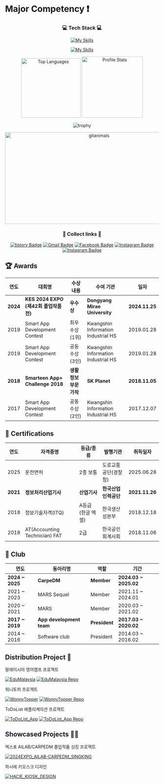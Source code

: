 <!--# Introduction
- 👋 Hi, I’m @20200890-JoHoYeon
- 👀 I am currently interested in web development
- 🌱 I'm studying my major knowledge while going to school
- 💞️ I'm going to cooperate on joint development
- 📫 For more information, contact akftjd100@naver.com
-->
# Major Competency :exclamation:
<div align=center>
      
### 💻 Tech Stack 💻
      
[![My Skills](https://skillicons.dev/icons?i=html,css,js,react,kotlin,java,firebase,c,cs,cpp)](https://skillicons.dev)

[![My Skills](https://skillicons.dev/icons?i=py,mysql,spring,anaconda,figma,androidstudio,idea,vscode,visualstudio,eclipse)](https://skillicons.dev)
<p align="center">
    <!-- 가장 많이 사용한 언어 -->
    <img src="https://github-readme-stats.vercel.app/api/top-langs/?username=20200890-JoHoYeon&langs_count=10&theme=tokyonight&layout=compact&hide=Jupyter%20Notebook" alt="Top Languages" height="194.5"/>
    <!-- GitHub 프로필 통계 -->
    <img src="https://github-readme-stats.vercel.app/api?username=20200890-JoHoYeon&show_icons=true&hide_rank=true&theme=tokyonight&include_all_commits=true&count_private=true" alt="Profile Stats" height="200"/>
</p>

![trophy](https://github-profile-trophy.vercel.app/?username=20200890-JoHoYeon&column=4&row=1&theme=dracula)
<!--  
<a href="https://www.gitanimals.org/en_US?utm_medium=image&utm_source=20200890-JoHoYeon&utm_content=farm">
<img
  src="https://render.gitanimals.org/farms/20200890-JoHoYeon"
  width="600"
  height="300"
/>
</a>

<a href="https://www.gitanimals.org/en_US?utm_medium=image&utm_source=20200890-JoHoYeon&utm_content=line">
  <img
    src="https://render.gitanimals.org/lines/20200890-JoHoYeon?pet-id=692652490887401016"
    width="600"
    height="120"
  />
</a>
 
<a href="https://www.gitanimals.org/en_US?utm_medium=image&utm_source=20200890-JoHoYeon&utm_content=line">
  <img
    src="https://render.gitanimals.org/lines/20200890-JoHoYeon?pet-id=692652492007281915"
    width="600"
    height="120"
  />
</a>
-->
<a href="https://www.gitanimals.org/">
      <img
        src="https://render.gitanimals.org/guilds/695859897830166091/draw"
        width="600"
        height="300"
        alt="gitanimals"
      />
    </a>

<!--
![GitHub Streak](https://streak-stats.demolab.com?user=20200890-JoHoYeon&theme=radical)
-->

### 🧷 Collect links 🔗
      
[![tistory Badge](http://img.shields.io/badge/-Tech%20Blog-655ced?style-square&logo=github&link=https://akftjd100.tistory.com)](https://akftjd100.tistory.com)
[![Gmail Badge](https://img.shields.io/badge/Gmail-d14836?style-square&logo=Gmail&logoColor=white&link=mailto:akftjd100@gmail.com)](mailto:akftjd100@gmail.com)
[![Facebook Badge](https://img.shields.io/badge/-Facebook-1877f2?style-square&logo=facebook&logoColor=white&link=https://www.facebook.com/SiLan1129)](https://www.facebook.com/SiLan1129) 
[![Instagram Badge](https://img.shields.io/badge/-Instagram-dd2a7b?style-square&logo=instagram&logoColor=white&link=https://www.instagram.com/akftjd100)](https://www.instagram.com/akftjd100)
[![Instagram Badge](https://img.shields.io/badge/Instagram-black?style-square&logo=Instagram&link=https://www.instagram.com/hottak1129)](https://www.instagram.com/hottak_snap)
</div>

## 🏆 Awards
<!--
> 2024 Dongyang Mirae EXPO(제42회 졸업작품전시회) / KES 2024 (한국전자전) 우수상 – Dongyang Mirae University / (2024.11.25)<br/>
> 2019 Smart App Development Contest / 최우수상(1위) – Kwangshin Information Industrial High School / (2019.01.28)<br/>
> 2019 Smart App Development Contest / 공동수상(3인) – Kwangshin Information Industrial High School / (2019.01.)<br/>
> 2018 Smarteen App+ Challenge 2018 / 생활 정보 부문 가작 – SK Planet / (2018.11.05)<br/>
> 2017 Smart App Development Contest / 공동수상(2인) – Kwangshin Information Industrial High School / (2017.12.)
-->

| 연도 | 대회명                                | 수상 내용                   | 수여 기관                             | 일자        |
|------|----------------------------------------|-----------------------------|--------------------------------------|-------------|
| <strong>2024</strong> | <strong>KES 2024 EXPO (제42회 졸업작품전)</strong>       | <strong>우수상</strong>                      | <strong>Dongyang Mirae University</strong>             | <strong>2024.11.25</strong>  |
| 2019 | Smart App Development Contest          | 최우수상 (1위)              | Kwangshin Information Industrial HS   | 2019.01.28  |
| 2019 | Smart App Development Contest          | 공동수상 (3인)              | Kwangshin Information Industrial HS   | 2019.01.28  |
| <strong>2018</strong> | <strong>Smarteen App+ Challenge 2018</strong>           | <strong>생활 정보 부문 가작</strong>         | <strong>SK Planet</strong>                             | <strong>2018.11.05</strong>  |
| 2017 | Smart App Development Contest          | 공동수상 (2인)              | Kwangshin Information Industrial HS   | 2017.12.07  |


## 📜 Certifications
<!--
> 2025 운전면허 / 2종 보통 – 도로교통공단(경찰청) / (2025.06.28)<br/>
> 2021 정보처리산업기사 / 산업기사 – 한국산업인력공단 / (2021.11.26)<br/>
> 2018 정보기술자격(ITQ) / A등급(한글엑셀) – 한국생산성본부 / (2018.12.18)<br/>
> 2018 AT(AccountingTechnician)FAT / 2급 – 한국공인회계사회 / (2018.11.06)
-->

| 연도 | 자격증명                     | 등급/종류           | 발행기관                 | 취득일자     |
|------|------------------------------|---------------------|--------------------------|--------------|
| 2025 | 운전면허                     | 2종 보통            | 도로교통공단(경찰청)     | 2025.06.28   |
| <strong>2021</strong> | <strong>정보처리산업기사</strong>             | <strong>산업기사</strong>            | <strong>한국산업인력공단</strong>         | <strong>2021.11.26</strong>   |
| 2018 | 정보기술자격(ITQ)            | A등급 (한글 엑셀)  | 한국생산성본부           | 2018.12.18   |
| 2018 | AT(Accounting Technician) FAT | 2급                 | 한국공인회계사회         | 2018.11.06   |


## 📁 Club
<!--
> 2024 CarpeDM / member / (2024.03 ~ 2025.02)<br/>
> 2021 MARS Sequel / member / (2021.11 ~ 2024.01)<br/>
> 2020 MARS / member / (2020.03 ~ 2021.02)<br/>
> 2017 App development team / president / (2017.03 ~ 2020.02)<br/>
> 2014 software club / president / (2014.03 ~ 2017.02)
-->

<!--
| 연도 | 동아리명               | 역할           | 기간                     |
|------|------------------------|----------------|--------------------------|
| 2024 | CarpeDM                | Member         | 2024.03 ~ 2025.02        |
| 2023 | MARS Sequel            | Member         | 2021.11 ~ 2024.01        |
| 2022 | MARS Sequel            | Member         | 2021.11 ~ 2024.01        |
| 2021 | MARS Sequel            | Member         | 2021.11 ~ 2024.01        |
| 2020 | MARS                   | Member         | 2020.03 ~ 2021.02        |
| 2019 | App development team   | President      | 2017.03 ~ 2020.02        |
| 2018 | App development team   | Vice President | 2017.03 ~ 2020.02        |
| 2017 | App development team   | Member         | 2017.03 ~ 2020.02        |
| 2016 | Software club          | Vice President | 2014.03 ~ 2017.02        |
| 2015 | Software club          | President      | 2014.03 ~ 2017.02        |
| 2014 | Software club          | Member         | 2014.03 ~ 2017.02        |
-->

| 연도         | 동아리명               | 역할           | 기간                     |
|--------------|------------------------|----------------|--------------------------|
| <strong>2024 ~ 2025</strong>  | <strong>CarpeDM</strong>                | <strong>Member</strong>         | <strong>2024.03 ~ 2025.02</strong>        |
| 2021 ~ 2023  | MARS Sequel            | Member         | 2021.11 ~ 2024.01        |
| 2020 ~ 2021  | MARS                   | Member         | 2020.03 ~ 2021.02        |
| <strong>2017 ~ 2019</strong>  | <strong>App development team</strong>   | <strong>President</strong>      | <strong>2017.03 ~ 2020.02</strong>        |
| 2014 ~ 2016  | Software club          | President      | 2014.03 ~ 2016.02        |




## Distribution Project 🔖
말레이시아 영어캠프 프로젝트

[![EduMalaysia](https://img.shields.io/badge/MalaysiaEG%20Visit%20Now-FFA500?style-square&logo=searxng)](https://edumalaysia.kr/)
[![EduMalaysia Repo](http://img.shields.io/badge/MalaysiaEG%20Repository-333333?style-square&logo=github&link=https://github.com/20200890-JoHoYeon/MalaysiaEG)](https://github.com/20200890-JoHoYeon/MalaysiaEG)

워니토퍼 프로젝트

[![WonnyTopper](https://img.shields.io/badge/WonnyTopper%20Visit%20Now-ff69b4?style-square&logo=searxng)](https://web.wonnytopper.co.kr/)
[![WonnyTopper Repo](http://img.shields.io/badge/WonnyTopper%20Repository-333333?style-square&logo=github&link=https://github.com/20200890-JoHoYeon/wonnytopper)](https://github.com/20200890-JoHoYeon/wonnytopper)

ToDoList 애플리케이션 프로젝트

[![ToDoList_App](https://img.shields.io/badge/ToDoList_App%20Visit%20Now-2A4174?style-square&logo=googleplay)]()
[![ToDoList_App Repo](http://img.shields.io/badge/ToDoList_App%20Repository-333333?style-square&logo=github&link=https://github.com/20200890-JoHoYeon/ToDoList_App)](https://github.com/20200890-JoHoYeon/ToDoList_App)

## Showcased Projects 🏃‍♂️
엑스포 AILAB/CARPEDM 졸업작품 싱킹 프로젝트

[![2024EXPO_AILAB-CARPEDM_SINGKING](http://img.shields.io/badge/2024EXPO%20AILAB/CARPEDM%20SINGKING-475E86?style-square&logo=React&link=https://github.com/20200890-JoHoYeon/2024EXPO_AILAB-CARPEDM_SINGKING)](https://github.com/20200890-JoHoYeon/2024EXPO_AILAB-CARPEDM_SINGKING)

하시에 키오스크 디자인

[![HACIE_KIOSK_DESIGN](https://img.shields.io/badge/HACIE_KIOSK_DESIGN%20Visit%20Now-333333?style-square&logo=figma)](https://www.figma.com/proto/zphVmbna3TpnAATDDUkRdK/%ED%95%98%EC%8B%9C%EC%97%90-%EC%B9%B4%ED%8E%98-%ED%82%A4%EC%98%A4%EC%8A%A4%ED%81%AC-%EB%94%94%EC%9E%90%EC%9D%B8?node-id=77-542&t=HQYDNHL31ktNCwDy-1&scaling=contain&content-scaling=fixed&page-id=0%3A1&starting-point-node-id=77%3A467)



<!--
## Notice :question:


Recently, I have also become interested in the backend field, so I am working on projects centered on ASP. :+1:
And I will study ASP in depth to complete and finish the project :+1:


I participated in the expo with my club graduation work. :+1:

I was in charge of front-end  and design. :+1:

## My dream :exclamation:

    Step 1. front-end developer
    Step 2. back-end developer
    Step 3. Full Stack Developer
Thank you for reading it. :kissing_heart:
-->
<!---
20200890-JoHoYeon/20200890-JoHoYeon is a ✨ special ✨ repository because its `README.md` (this file) appears on your GitHub profile.
You can click the Preview link to take a look at your changes.
--->

<!-- 
## Roadmap 🏃‍♂️
front-end
- :one: JavaScript
- :two: React 
- :three: TypeScript
- :four: React Native
- :five: Next.js

back-end
- :one: ASP, JSP
- :two: Node.js
- :three: Flask
- :four: spring
-->

<!-- 
https://edumalaysia.kr/
https://web.wonnytopper.co.kr/
-->

<!--
<img src="https://github-readme-activity-graph.vercel.app/graph?username=20200890-JoHoYeon&theme=tokyo-night" alt="GitHub Activity Graph" width="600" style="border-radius: 15px;"/>
-->

<!--
![trophy](https://github-profile-trophy.vercel.app/?username=20200890-JoHoYeon&column=4&theme=algolia&no-bg=true)

![trophy](https://github-profile-trophy.vercel.app/?username=20200890-JoHoYeon&column=4&theme=gruvbox)

![trophy](https://github-profile-trophy.vercel.app/?username=20200890-JoHoYeon&column=4&theme=flat&margin-w=10)

![trophy](https://github-profile-trophy.vercel.app/?username=20200890-JoHoYeon&column=4&theme=onedark)
-->
